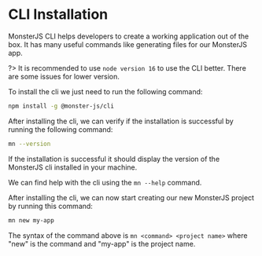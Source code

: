 # CLI Installation

MonsterJS CLI helps developers to create a working application out of the box.
It has many useful commands like generating files for our MonsterJS app.

?> It is recommended to use `node version 16` to use the CLI better. There are some issues for lower version.

To install the cli we just need to run the following command:

```bash
npm install -g @monster-js/cli
```

After installing the cli, we can verify if the installation is successful by running the following command:

```bash
mn --version
```

If the installation is successful it should display the version of the MonsterJS cli installed in your machine.

We can find help with the cli using the `mn --help` command.

After installing the cli, we can now start creating our new MonsterJS project by running this command:

```bash
mn new my-app
```

The syntax of the command above is `mn <command> <project name>` where "new" is the command and "my-app" is the project name.